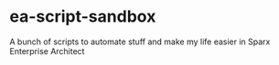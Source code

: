 # ea-script-sandbox 

A bunch of scripts to automate stuff and make my life easier in Sparx Enterprise Architect
